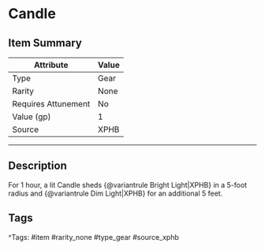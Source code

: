 # Candle

## Item Summary

| Attribute            | Value                        |
|----------------------|------------------------------|
| Type                 | Gear |
| Rarity               | None             |
| Requires Attunement  | No                |
| Value (gp)           | 1    |
| Source               | XPHB |

---

## Description

For 1 hour, a lit Candle sheds {@variantrule Bright Light|XPHB} in a 5-foot radius and {@variantrule Dim Light|XPHB} for an additional 5 feet.

## Tags

^Tags: #item #rarity_none #type_gear #source_xphb